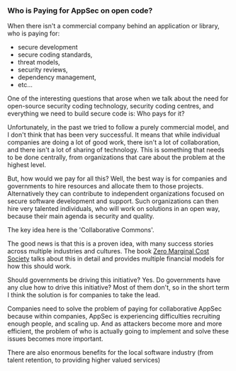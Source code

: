 ### Who is Paying for AppSec on open code?

When there isn't a commercial company behind an application or library, who is paying for:
   - secure development
   - secure coding standards,
   - threat models,
   - security reviews,
   - dependency management,
   - etc...

One of the interesting questions that arose when we talk about the need for open-source security coding technology, security coding centres, and everything we need to build secure code is: Who pays for it?

Unfortunately, in the past we tried to follow a purely commercial model, and I don't think that has been very successful. It means that while individual companies are doing a lot of good work, there isn't a lot of collaboration, and there isn't a lot of sharing of technology. This is something that needs to be done centrally, from  organizations that care about the problem at the highest level.

But, how would we pay for all this? Well, the best way is for companies and governments to hire resources and allocate them to those projects. Alternatively they can contribute to independent organizations focused on secure software development and support. Such organizations can then hire very talented individuals, who will work on solutions in an open way, because their main agenda is security and quality.

The key idea here is the 'Collaborative Commons'.

The good news is that this is a proven idea, with many success stories across multiple industries and cultures. The book [Zero Marginal Cost Society](http://thezeromarginalcostsociety.com/) talks about this in detail and provides multiple financial models for how this should work.

Should governments be driving this initiative? Yes. Do governments have any clue how to drive this initiative? Most of them don't, so in the short term I think the solution is for companies to take the lead.

Companies need to solve the problem of paying for collaborative AppSec because within companies, AppSec is experiencing difficulties recruiting enough people, and scaling up. And as attackers become more and more efficient, the problem of who is actually going to implement and solve these issues becomes more important.

There are also enormous benefits for the local software industry (from talent retention, to providing higher valued services)
